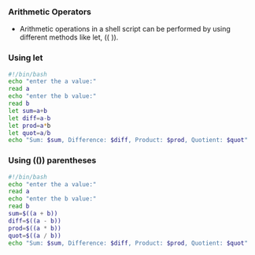 ### Arithmetic Operators
- Arithmetic operations in a shell script can be performed by using different methods like let, (( )).

### Using let
```sh
#!/bin/bash
echo "enter the a value:"
read a
echo "enter the b value:"
read b
let sum=a+b
let diff=a-b
let prod=a*b
let quot=a/b
echo "Sum: $sum, Difference: $diff, Product: $prod, Quotient: $quot"
```
### Using (()) parentheses
```sh
#!/bin/bash
echo "enter the a value:"
read a
echo "enter the b value:"
read b
sum=$((a + b))
diff=$((a - b))
prod=$((a * b))
quot=$((a / b))
echo "Sum: $sum, Difference: $diff, Product: $prod, Quotient: $quot"
```
